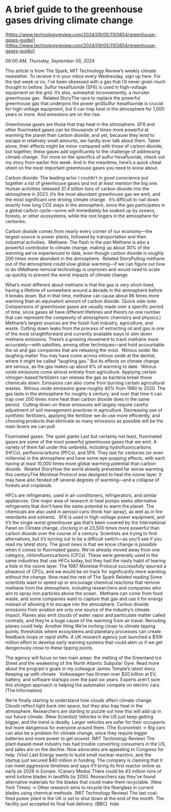 # A brief guide to the greenhouse gases driving climate change

[https://www.technologyreview.com/2024/09/05/1103654/greenhouse-gases-guide/](https://www.technologyreview.com/2024/09/05/1103654/greenhouse-gases-guide/)

*06:00 AM, Thursday, September 05, 2024*

This article is from The Spark, MIT Technology Review’s weekly climate newsletter. To receive it in your inbox every Wednesday, sign up here. For the last week or so, I’ve been obsessed with a gas that I’d never given much thought to before. Sulfur hexafluoride (SF6) is used in high-voltage equipment on the grid. It’s also, somewhat inconveniently, a monster greenhouse gas.  Related StoryThe race to replace the powerful greenhouse gas that underpins the power gridSulfur hexafluoride is crucial for high-voltage equipment, but it can trap heat in the atmosphere for 1,000 years or more. And emissions are on the rise.

Greenhouse gases are those that trap heat in the atmosphere. SF6 and other fluorinated gases can be thousands of times more powerful at warming the planet than carbon dioxide, and yet, because they tend to escape in relatively small amounts, we hardly ever talk about them. Taken alone, their effects might be minor compared with those of carbon dioxide, but together, these gases add significantly to the challenge of addressing climate change.  For more on the specifics of sulfur hexafluoride, check out my story from earlier this week. And in the meantime, here’s a quick cheat sheet on the most important greenhouse gases you need to know about.

Carbon dioxide: The leading actor I couldn’t in good conscience put together a list of greenhouse gases and not at least mention the big one. Human activities released 37.4 billion tons of carbon dioxide into the atmosphere in 2023. It’s the most abundant greenhouse gas we emit, and the most significant one driving climate change.  It’s difficult to nail down exactly how long CO2 stays in the atmosphere, since the gas participates in a global carbon cycle—some will immediately be soaked up by oceans, forests, or other ecosystems, while the rest lingers in the atmosphere for centuries.

Carbon dioxide comes from nearly every corner of our economy—the largest source is power plants, followed by transportation and then industrial activities.  Methane: The flash in the pan Methane is also a powerful contributor to climate change, making up about 30% of the warming we’ve experienced to date, even though carbon dioxide is roughly 200 times more abundant in the atmosphere.  Related StoryPulling methane out of the atmosphere could slow global warming—if we can figure out how to do itMethane removal technology is unproven and would need to scale up quickly to prevent the worst impacts of climate change.

What’s most different about methane is that the gas is very short-lived, having a lifetime of somewhere around a decade in the atmosphere before it breaks down. But in that time, methane can cause about 86 times more warming than an equivalent amount of carbon dioxide. (Quick side note: Comparisons of greenhouse gases are usually made over a specific period of time, since gases all have different lifetimes and there’s no one number that can represent the complexity of atmospheric chemistry and physics.) Methane’s largest sources are the fossil-fuel industry, agriculture, and waste. Cutting down leaks from the process of extracting oil and gas is one of the most straightforward and currently available ways to slim down methane emissions. There’s a growing movement to track methane more accurately—with satellites, among other techniques—and hold accountable the oil and gas companies that are releasing the most.   Nitrous oxide: No laughing matter You may have come across nitrous oxide at the dentist, where it might be called “laughing gas.” But its effects on climate change are serious, as the gas makes up about 6% of warming to date.  Nitrous oxide emissions come almost entirely from agriculture. Applying certain nitrogen-based fertilizers can release the gas as bacteria break those chemicals down. Emissions can also come from burning certain agricultural wastes.  Nitrous oxide emissions grew roughly 40% from 1980 to 2020. The gas lasts in the atmosphere for roughly a century, and over that time it can trap over 200 times more heat than carbon dioxide does in the same period.  Cutting down on these emissions will largely require careful adjustment of soil management practices in agriculture. Decreasing use of synthetic fertilizers, applying the fertilizer we do use more efficiently, and choosing products that eliminate as many emissions as possible will be the main levers we can pull.

Fluorinated gases: The quiet giants Last but certainly not least, fluorinated gases are some of the most powerful greenhouse gases that we emit. A variety of them fall under this umbrella, including hydrofluorocarbons (HFCs), perfluorocarbons (PFCs), and SF6. They last for centuries (or even millennia) in the atmosphere and have some eye-popping effects, with each having at least 10,000 times more global warming potential than carbon dioxide.  Related StoryHow the world already prevented far worse warming this centuryThe Montreal Protocol was designed to heal the ozone layer. It may have also fended off several degrees of warming—and a collapse of forests and croplands.

HFCs are refrigerants, used in air conditioners, refrigerators, and similar appliances. One major area of research in heat pumps seeks alternative refrigerants that don’t have the same potential to warm the planet. The chemicals are also used in aerosol cans (think hair spray), as well as in fire retardants and solvents.  SF6 is used in high-voltage power equipment, and it’s the single worst greenhouse gas that’s been covered by the International Panel on Climate change, clocking in at 23,500 times more powerful than carbon dioxide over the course of a century. Scientists are trying to find alternatives, but it’s turning out to be a difficult switch—as you’ll see if you read my latest story. The good news is that we know change is possible when it comes to fluorinated gases. We’ve already moved away from one category, chlorofluorocarbons (CFCs). These were generally used in the same industries that use HFCs today, but they had the nasty habit of tearing a hole in the ozone layer. The 1987 Montreal Protocol successfully spurred a phaseout of CFCs, and we would be on track for significantly more warming without the change.   Now read the rest of The Spark Related reading Some scientists want to speed up or encourage chemical reactions that remove methane from the atmosphere, including researchers and companies who aim to spray iron particles above the ocean.  Methane can come from food waste, and some companies want to capture that gas and use it for energy instead of allowing it to escape into the atmosphere. Carbon dioxide emissions from aviation are only one source of the industry’s climate impact. Planes also emit clouds of water vapor and particulate matter called contrails, and they’re a huge cause of the warming from air travel. Rerouting planes could help. Another thing We’re inching closer to climate tipping points, thresholds where ecosystems and planetary processes can create feedback loops or rapid shifts. A UK research agency just launched a $106 million effort to develop early warning systems that could alert us if we get dangerously close to these tipping points.

The agency will focus on two main areas: the melting of the Greenland Ice Sheet and the weakening of the North Atlantic Subpolar Gyre. Read more about the program's goals in my colleague James Temple’s latest story. Keeping up with climate   Volkswagen has thrown over $20 billion at EV, battery, and software startups over the past six years. Experts aren’t sure this shotgun approach is helping the automaker compete on electric cars. (The Information)

We’re finally starting to understand how clouds affect climate change. Clouds reflect light back into space, but they also trap heat in the atmosphere. Researchers are starting to puzzle out how this will add up in our future climate. (New Scientist) Vehicles in the US just keep getting bigger, and the trend is deadly. Larger vehicles are safer for their occupants but more dangerous for everyone around them. (The Economist) → Big cars can also be a problem for climate change, since they require bigger batteries and more power to get around. (MIT Technology Review) The plant-based-meat industry has had trouble converting consumers in the US, and sales are on the decline. Now advocates are appealing to Congress for help. (Vox) Last Energy wants to build small nuclear reactors, and the startup just secured $40 million in funding. The company is claiming that it can meet aggressive timelines and says it’ll bring its first reactor online as early as 2026 in Europe. (Canary Media) There could be 43 million tons of wind turbine blades in landfills by 2050. Researchers say they’ve found alternative materials for the blades that could make them recyclable. (New York Times) → Other research aims to recycle the fiberglass in current blades using chemical methods. (MIT Technology Review) The last coal-fired power plant in the UK is set to shut down at the end of the month. The facility just accepted its final fuel delivery. (BBC)  hide

